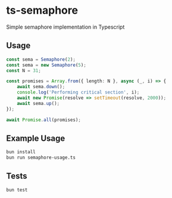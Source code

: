 # ts-semaphore

Simple semaphore implementation in Typescript

## Usage
```typescript
const sema = Semaphore(2);
const sema = new Semaphore(5);
const N = 31;

const promises = Array.from({ length: N }, async (_, i) => {
    await sema.down();
    console.log('Performing critical section', i);
    await new Promise(resolve => setTimeout(resolve, 2000));
    await sema.up();
});

await Promise.all(promises);
```

## Example Usage

```bash
bun install
bun run semaphore-usage.ts
```

## Tests
```bash
bun test
```
